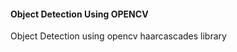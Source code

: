 ####  Object Detection Using OPENCV ########

<p>Object Detection using opencv haarcascades library</p>